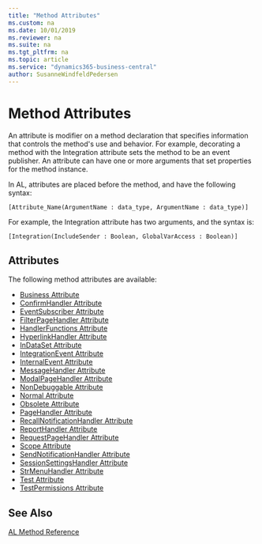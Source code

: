 ```yaml
---
title: "Method Attributes"
ms.custom: na
ms.date: 10/01/2019
ms.reviewer: na
ms.suite: na
ms.tgt_pltfrm: na
ms.topic: article
ms.service: "dynamics365-business-central"
author: SusanneWindfeldPedersen
---
```


# Method Attributes

An attribute is modifier on a method declaration that specifies information that controls the method's use and behavior. For example, decorating a method with the Integration attribute sets the method to be an event publisher. An attribute can have one or more arguments that set properties for the method instance.

In AL, attributes are placed before the method, and have the following syntax:

```
[Attribute_Name(ArgumentName : data_type, ArgumentName : data_type)]
```

For example, the Integration attribute has two arguments, and the syntax is:

```
[Integration(IncludeSender : Boolean, GlobalVarAccess : Boolean)]
```

## Attributes

The following method attributes are available:

- [Business Attribute](devenv-business-attribute.md)  
- [ConfirmHandler Attribute](devenv-confirmhandler-attribute.md)  
- [EventSubscriber Attribute](devenv-eventsubscriber-attribute.md)  
- [FilterPageHandler Attribute](devenv-filterpagehandler-attribute.md)  
- [HandlerFunctions Attribute](devenv-handlerfunctions-attribute.md)
- [HyperlinkHandler Attribute](devenv-hyperlinkhandler-attribute.md)
- [InDataSet Attribute](devenv-indataset-attribute.md)
- [IntegrationEvent Attribute](devenv-integration-attribute.md)
- [InternalEvent Attribute](devenv-internal-attribute.md)  
- [MessageHandler Attribute](devenv-messagehandler-attribute.md)  
- [ModalPageHandler Attribute](devenv-modalpagehandler-attribute.md)
- [NonDebuggable Attribute](devenv-nondebuggable-attribute.md)  
- [Normal Attribute](devenv-normal-attribute.md)  
- [Obsolete Attribute](devenv-obsolete-attribute.md)
- [PageHandler Attribute](devenv-pagehandler-attribute.md)
- [RecallNotificationHandler Attribute](devenv-recallnotificationhandler-attribute.md)
- [ReportHandler Attribute](devenv-reporthandler-attribute.md)
- [RequestPageHandler Attribute](devenv-requestpagehandler-attribute.md)  
- [Scope Attribute](devenv-scope-attribute.md)
- [SendNotificationHandler Attribute](devenv-sendnotificationhandler-attribute.md)
- [SessionSettingsHandler Attribute](devenv-sessionsettingshandler-attribute.md)
- [StrMenuHandler Attribute](devenv-strmenuhandler-attribute.md)
- [Test Attribute](devenv-test-attribute.md)
- [TestPermissions Attribute](devenv-testpermissions-attribute.md)

<!--
[None Attribute](devenv-filterpagehandler-attribute.md)
[RunOnClient Attribute](devenv-reporthandler-attribute.md)
[Scope Attribute](devenv-reporthandler-attribute.md)

[SecurityFiltering Attribute](devenv-reporthandler-attribute.md)

[ServiceEnablesd Attribute](devenv-reporthandler-attribute.md)

[SupressDispose Attribute](devenv-strmenuhandler-attribute.md)

[TransactionalModel Attribute](devenv-test-attribute.md)

[TryFunction Attribute](devenv-test-attribute.md)

[WithEvents Attribute](devenv-test-attribute.md)
 -->

## See Also   
[AL Method Reference](devenv-al-method-reference.md)  
